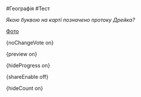 #Географія #Тест

*Якою буквою на карті позначено протоку Дрейка?*

[Фото](https://zno.osvita.ua//doc/images/znotest/107/10730/9.jpg)

{noChangeVote on}

{preview on}

{hideProgress on}

{shareEnable off}

{hideCount on}


